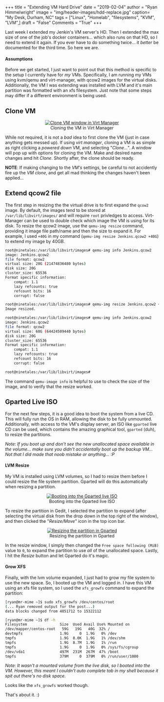 +++
title  = "Extending VM Hard Drive"
date   = "2019-02-04"
author = "Ryan Himmelwright"
image  = "img/header-images/hdd-replace.jpg"
caption= "My Desk, Durham, NC"
tags   = ["Linux", "Homelab", "filesystems", "KVM", "LVM",]
draft  = "False"
Comments = "True"
+++

Last week I extended my Jenkin's VM server's HD. Then I extended the
max size of one of the job's docker containers... which also runs on
that HD, so I need to extend it again. If you ever have to do
something twice... it *better* be documented for the third time. So
here we are.

<!--more-->

#### Assumptions

Before we get started, I just want to point out that this method is
specific to the setup I currently have for *my* VMs. Specifically, I
am running my VMs using kvm/qemu and virt-manager, with qcow2 images
for the virtual disks. Additionally, the VM I was extending was
installed with LVM and it's main partition was formatted with an xfs
filesystem. Just note that some steps may differ if a different environment
is being used.

## Clone VM

<center>
<a href="../../img/posts/extending-vm-hd/clone-vm.png"><img alt="Clone VM window in Virt Manager" src= "../../img/posts/extending-vm-hd/clone-vm.png" style="max-width: 100%;"/></a>
<div class="caption">Cloning the VM in Virt Manager</div>
</center>

While not required, it is not a *bad* idea to first clone the VM (just
in case anything gets messed up). If using *virt manager*, cloning a
VM is as simple as right clicking a *powered down* VM, and selecting
"*Clone...*". A window will pop up with options for cloning the
VM. Make and desired name changes amd hit *Clone*. Shortly after, the
clone should be ready.

**NOTE**: If making changing to the *VM's* settings, be careful to not accidently
fire up the *VM clone*, and get all mad thinking the changes haven't
been applied...

## Extend qcow2 file

The first step in resizing the the virtual drive is to first expand
the `qcow2` image. By default, the images tend to be stored at
`/var/lib/libvirt/images/` and will require `root` privledges to
access. Virt-Manager can be used to double check which image the VM is
using for its disk. To resize the qcow2 image, use the `qemu-img
resize` command, providing it image file path/name and then the size
to expand it. For example, I used `+40G` in my command (`qemu-img
resize Jenkins.qcow2 +40G`) to extend my image by 40GB.

```bash
root@ninetales:/var/lib/libvirt/images# qemu-img info Jenkins.qcow2
image: Jenkins.qcow2
file format: qcow2
virtual size: 20G (21474836480 bytes)
disk size: 20G
cluster_size: 65536
Format specific information:
    compat: 1.1
    lazy refcounts: true
    refcount bits: 16
    corrupt: false

root@ninetales:/var/lib/libvirt/images# qemu-img resize Jenkins.qcow2 +40G
Image resized.

root@ninetales:/var/lib/libvirt/images# qemu-img info Jenkins.qcow2
image: Jenkins.qcow2
file format: qcow2
virtual size: 60G (64424509440 bytes)
disk size: 20G
cluster_size: 65536
Format specific information:
    compat: 1.1
    lazy refcounts: true
    refcount bits: 16
    corrupt: false

root@ninetales:/var/lib/libvirt/images#
```

The command `qemu-image info` is helpful to use to check the size of
the image, and to verify that the resize worked.

## Gparted Live ISO
For the next few steps, it is a good idea to boot the system from a live CD.
This will fully run the OS in RAM, allowing the disk to be fully unmounted.
Additionally, with access to the VM's display server, an ISO like `gparted`
live CD can be used, which contains the amazing graphical tool, `gparted` (duh),
to resize the partitions.

*Note: If you boot up and don't see the new unallocated space available in the
volume... make sure you didn't accidentally boot up the backup VM... Not that I
did made that noob mistake or anything... :P*

#### LVM Resize

My VM is installed using LVM volumes, so I had to resize them
before I could resize the file system partition. Gparted will do this
automatically when resizing a partition.


<center>
<a href="../../img/posts/extending-vm-hd/gparted-live-iso.png"><img alt="Booting into the Gparted live ISO" src= "../../img/posts/extending-vm-hd/gparted-live-iso.png" style="max-width: 100%;"/></a>
<div class="caption">Booting into the Gparted live ISO</div>
</center>

To resize the partition in Gedit, I selected the partition to expand (after
selecting the virtual disk from the drop down in the top right of the window),
and then clicked the "*Resize/Move*" icon in the top icon bar.

<center>
<a href="../../img/posts/extending-vm-hd/gparted-resize.png"><img alt="Resizing the partition in Gparted" src= "../../img/posts/extending-vm-hd/gparted-resize.png" style="max-width: 100%;"/></a>
<div class="caption">Resizing the partition in Gparted</div>
</center>

In the resize window, I simply then changed the `Free space following (MiB)`
value to `0`, to expand the partition to use *all* of the unallocated space.
Lastly, I hit the *Resize* button and let Gparted do it's magic.

#### Grow XFS

Finally, with the lvm volume expanded, I just had to grow my file system to use
the new space. So, I booted up the VM and logged in. I have this VM using an
xfs file system, so I used the `xfs_growfs` command to expand the partition:


```bash
[ryan@mr-mime ~]$ sudo xfs_growfs /dev/centos/root
(... Ryan removed output for the post...)
data blocks changed from 4851712 to 15322112

[ryan@mr-mime ~]$ df -h
Filesystem               Size  Used Avail Use% Mounted on
/dev/mapper/centos-root   59G   19G   40G  32% /
devtmpfs                 1.9G     0  1.9G   0% /dev
tmpfs                    1.9G  8.0K  1.9G   1% /dev/shm
tmpfs                    1.9G  8.7M  1.9G   1% /run
tmpfs                    1.9G     0  1.9G   0% /sys/fs/cgroup
/dev/vda1                497M  231M  267M  47% /boot
tmpfs                    379M     0  379M   0% /run/user/1000
```

*Note: It wasn't a mounted volume from the live disk, so I booted into the
VM. However, this meant I couldn't auto complete tab in my shell
because it spit out there's no disk space.*

Looks like the `xfs_growfs` worked though.

That's about it. :)
